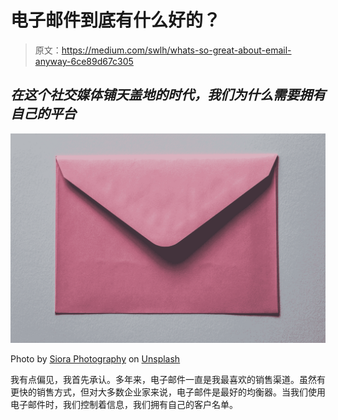 # 电子邮件到底有什么好的？

> 原文：<https://medium.com/swlh/whats-so-great-about-email-anyway-6ce89d67c305>

## *在这个社交媒体铺天盖地的时代，我们为什么需要拥有自己的平台*

![](img/6f71585678cde27564282e181e79a22a.png)

Photo by [Siora Photography](https://unsplash.com/@siora18?utm_source=medium&utm_medium=referral) on [Unsplash](https://unsplash.com?utm_source=medium&utm_medium=referral)

我有点偏见，我首先承认。多年来，电子邮件一直是我最喜欢的销售渠道。虽然有更快的销售方式，但对大多数企业家来说，电子邮件是最好的均衡器。当我们使用电子邮件时，我们控制着信息，我们拥有自己的客户名单。